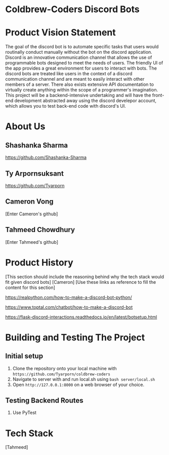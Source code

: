 # Coldbrew-Coders Discord Bots


# Product Vision Statement
The goal of the discord bot is to automate specific tasks that users would routinally conduct manually without the bot on the discord application. Discord is an innovative communication channel that allows the use of programmable bots designed to meet the needs of users. The friendly UI of the app provides a great environment for users to interact with bots. The discord bots are treated like users in the context of a discord communication channel and are meant to easily interact with other members of a server. There also exists extensive API documentation to virtually create anything within the scope of a programmer's imagination. This project will be a backend-intensive undertaking and will have the front-end development abstracted away using the discord develepor account, which allows you to test back-end code with discord's UI. 

# About Us
 ## Shashanka Sharma
https://github.com/Shashanka-Sharma

## Ty Arpornsuksant
https://github.com/Tyarporn

## Cameron Vong
[Enter Cameron's github]

## Tahmeed Chowdhury
[Enter Tahmeed's github]



# Product History
[This section should include the reasoning behind why the tech stack would fit given discord bots]
[Cameron]
[Use these links as reference to fill the content for this section]

https://realpython.com/how-to-make-a-discord-bot-python/

https://www.toptal.com/chatbot/how-to-make-a-discord-bot

https://flask-discord-interactions.readthedocs.io/en/latest/botsetup.html



# Building and Testing The Project
## Initial setup
1. Clone the repository onto your local machine with ```https://github.com/Tyarporn/coldbrew-coders```
2. Navigate to server with and run local.sh using ```bash server/local.sh```
3. Open ```http://127.0.0.1:8000``` on a web browser of your choice.

## Testing Backend Routes
1. Use PyTest



# Tech Stack
[Tahmeed]
